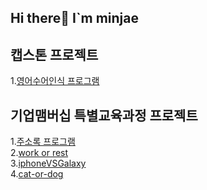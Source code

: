 ## Hi there👋 I`m minjae 

<!--
**alswo3410/alswo3410** is a ✨ _special_ ✨ repository because its `README.md` (this file) appears on your GitHub profile.

Here are some ideas to get you started:

- 🔭 I’m currently working on WSU
- 📫 How to reach me: <alswo3410@naver.com>
-->

## 캡스톤 프로젝트
1.[영어수어인식 프로그램](https://github.com/alswo3410/HandSign)


## 기업맴버십 특별교육과정 프로젝트
1.[주소록 프로그램](https://github.com/alswo3410/addbook)  
2.[work or rest](https://github.com/alswo3410/Work-or-Rest.io)  
3.[iphoneVSGalaxy](https://github.com/alswo3410/iphoneVSGalaxy)  
4.[cat-or-dog](https://github.com/alswo3410/cat-or-dog)  
  

